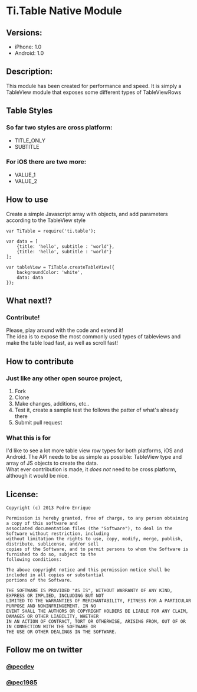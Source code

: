 # Ti.Table Native Module

## Versions:
- iPhone: 1.0
- Android: 1.0

## Description:
This module has been created for performance and speed. It is simply a TableView module that exposes some different types of TableViewRows

## Table Styles
### So far two styles are cross platform:
- TITLE_ONLY
- SUBTITLE

### For iOS there are two more:
- VALUE_1
- VALUE_2

## How to use
Create a simple Javascript array with objects, and add parameters according to the TableView style


    var TiTable = require('ti.table');

    var data = [
        {title: 'hello', subtitle : 'world'},
        {title: 'hello', subtitle : 'world'}
    ];

    var tableView = TiTable.createTableView({
        backgroundColor: 'white',
        data: data
    });


## What next!?
### Contribute!
Please, play around with the code and extend it!   
The idea is to expose the most commonly used types of tableviews and make the table load fast, as well as scroll fast!

## How to contribute
### Just like any other open source project,
1. Fork
2. Clone
3. Make changes, additions, etc..
4. Test it, create a sample test the follows the patter of what's already there
5. Submit pull request

### What this is for
I'd like to see a lot more table view row types for both platforms, iOS and Android. The API needs to be as simple as possible: TableView type and array of JS objects to create the data.  
What ever contribution is made, it _does not_ need to be cross platform, although it would be nice.

## License:

    Copyright (c) 2013 Pedro Enrique

    Permission is hereby granted, free of charge, to any person obtaining a copy of this software and  
    associated documentation files (the "Software"), to deal in the Software without restriction, including  
    without limitation the rights to use, copy, modify, merge, publish, distribute, sublicense, and/or sell  
    copies of the Software, and to permit persons to whom the Software is furnished to do so, subject to the  
    following conditions:  
    
    The above copyright notice and this permission notice shall be included in all copies or substantial  
    portions of the Software.  
    
    THE SOFTWARE IS PROVIDED "AS IS", WITHOUT WARRANTY OF ANY KIND, EXPRESS OR IMPLIED, INCLUDING BUT NOT  
    LIMITED TO THE WARRANTIES OF MERCHANTABILITY, FITNESS FOR A PARTICULAR PURPOSE AND NONINFRINGEMENT. IN NO  
    EVENT SHALL THE AUTHORS OR COPYRIGHT HOLDERS BE LIABLE FOR ANY CLAIM, DAMAGES OR OTHER LIABILITY, WHETHER  
    IN AN ACTION OF CONTRACT, TORT OR OTHERWISE, ARISING FROM, OUT OF OR IN CONNECTION WITH THE SOFTWARE OR  
    THE USE OR OTHER DEALINGS IN THE SOFTWARE.


## Follow me on twitter
### [@pecdev](http://twitter.com/pecdev)
### [@pec1985](http://twitter.com/pec1985)